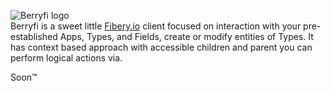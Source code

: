 ![Berryfi logo](https://i.thevirt.us/06/Berryfi_logopng.png)  
Berryfi is a sweet little [Fibery.io](https://fibery.io) client focused on interaction with your pre-established Apps, Types, and Fields, create or modify entities of Types. It has context based approach with accessible children and parent you can perform logical actions via.

Soon™